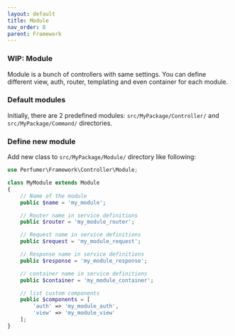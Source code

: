 ```yaml
---
layout: default
title: Module
nav_order: 8
parent: Framework
---
```


### WIP: Module

Module is a bunch of controllers with same settings.
You can define different view, auth, router, templating and even container for each module.

### Default modules

Initially, there are 2 predefined modules: `src/MyPackage/Controller/` and `src/MyPackage/Command/` directories.

### Define new module

Add new class to `src/MyPackage/Module/` directory like following:

```php
use Perfumer\Framework\Controller\Module;

class MyModule extends Module
{
    // Name of the module
    public $name = 'my_module';

    // Router name in service definitions
    public $router = 'my_module_router';

    // Request name in service definitions
    public $request = 'my_module_request';

    // Response name in service definitions
    public $response = 'my_module_response';

    // container name in service definitions
    public $container = 'my_module_container';

    // list custom components
    public $components = [
        'auth' => 'my_module_auth',
        'view' => 'my_module_view'
    ];
}
```

